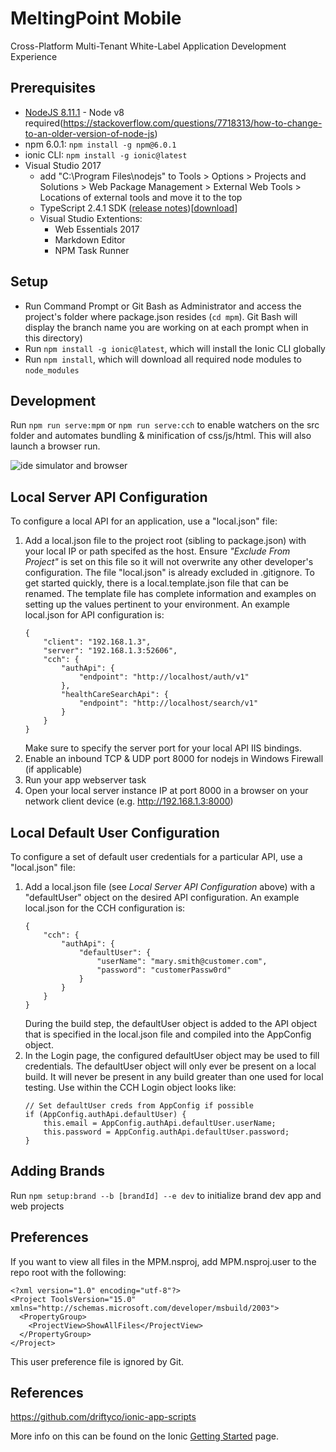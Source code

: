 # MeltingPoint Mobile
Cross-Platform Multi-Tenant White-Label Application Development Experience


## Prerequisites
- [NodeJS 8.11.1](https://nodejs.org/dist/v8.11.1/) - Node v8 required(https://stackoverflow.com/questions/7718313/how-to-change-to-an-older-version-of-node-js)
- npm 6.0.1: `npm install -g npm@6.0.1`
- ionic CLI: `npm install -g ionic@latest`
- Visual Studio 2017
  - add "C:\Program Files\nodejs" to Tools > Options > Projects and Solutions > Web Package Management > External Web Tools > Locations of external tools and move it to the top
  - TypeScript 2.4.1 SDK ([release notes](https://github.com/Microsoft/TypeScript/releases/tag/v2.4.1))[[download](http://download.microsoft.com/download/7/0/A/70A6AC0E-8934-4396-A43E-445059F430EA/2.4.1-TS-release-dev14update3-20170626.1/TypeScript_SDK.exe)]
  - Visual Studio Extentions:
    - Web Essentials 2017
    - Markdown Editor
    - NPM Task Runner

## Setup
- Run Command Prompt or Git Bash as Administrator and access the project's folder where package.json resides (`cd mpm`). Git Bash will display the branch name you are working on at each prompt when in this directory)
- Run `npm install -g ionic@latest`, which will install the Ionic CLI globally
- Run `npm install`, which will download all required node modules to `node_modules`

## Development
Run  `npm run serve:mpm` or `npm run serve:cch` to enable watchers on the src folder and automates bundling & minification of css/js/html. This will also launch a browser run.

![ide simulator and browser](img/ide.png)

## Local Server API Configuration
To configure a local API for an application, use a "local.json" file:
1. Add a local.json file to the project root (sibling to package.json) with your local IP or path specifed as the host.  Ensure _"Exclude From Project"_ is set on this file so it will not overwrite any other developer's configuration.  The file "local.json" is already excluded in .gitignore.  To get started quickly, there is a local.template.json file that can be renamed.  The template file has complete information and examples on setting up the values pertinent to your environment.  An example local.json for API configuration is:
    ```
    {
        "client": "192.168.1.3",
        "server": "192.168.1.3:52606",
        "cch": {
            "authApi": {
                "endpoint": "http://localhost/auth/v1"
            },
            "healthCareSearchApi": {
                "endpoint": "http://localhost/search/v1"
            }
        }
    }
    ```
    Make sure to specify the server port for your local API IIS bindings.
2. Enable an inbound TCP & UDP port 8000 for nodejs in Windows Firewall (if applicable)
3. Run your app webserver task
4. Open your local server instance IP at port 8000 in a browser on your network client device (e.g. http://192.168.1.3:8000)

## Local Default User Configuration
To configure a set of default user credentials for a particular API, use a "local.json" file:
1. Add a local.json file (see _Local Server API Configuration_ above) with a "defaultUser" object on the desired API configuration.  An example local.json for the CCH configuration is:
    ```
    {
        "cch": {
            "authApi": {
                "defaultUser": {
                    "userName": "mary.smith@customer.com",
                    "password": "customerPassw0rd"
                }
            }
        }
    }
    ```
    During the build step, the defaultUser object is added to the API object that is specified in the local.json file and compiled into the AppConfig object.  
2. In the Login page, the configured defaultUser object may be used to fill credentials.  The defaultUser object will only ever be present on a local build.  It will never be present in any build greater than one used for local testing.  Use within the CCH Login object looks like:
    ```
    // Set defaultUser creds from AppConfig if possible
    if (AppConfig.authApi.defaultUser) {
        this.email = AppConfig.authApi.defaultUser.userName;
        this.password = AppConfig.authApi.defaultUser.password;
    }
    ```

## Adding Brands
Run `npm setup:brand --b [brandId] --e dev` to initialize brand dev app and web projects

## Preferences
If you want to view all files in the MPM.nsproj, add MPM.nsproj.user to the repo root with the following:
```
<?xml version="1.0" encoding="utf-8"?>
<Project ToolsVersion="15.0" xmlns="http://schemas.microsoft.com/developer/msbuild/2003">
  <PropertyGroup>
    <ProjectView>ShowAllFiles</ProjectView>
  </PropertyGroup>
</Project>
```
This user preference file is ignored by Git.

## References

https://github.com/driftyco/ionic-app-scripts

More info on this can be found on the Ionic [Getting Started](http://ionicframework.com/docs/v2/getting-started/) page.

